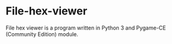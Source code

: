 # File-hex-viewer
File hex viewer is a program written in Python 3 and Pygame-CE (Community Edition) module.
